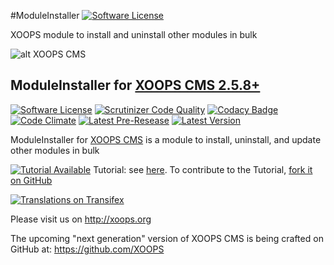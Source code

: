 #ModuleInstaller
[![Software License](https://img.shields.io/badge/license-GPL-brightgreen.svg?style=flat)](LICENSE) 

XOOPS module to install and uninstall other modules in bulk

![alt XOOPS CMS](http://xoops.org/images/logoXoops4GithubRepository.png)
## ModuleInstaller for  [XOOPS CMS 2.5.8+](https://xoops.org)
[![Software License](https://img.shields.io/badge/license-GPL-brightgreen.svg?style=flat)](LICENSE)
[![Scrutinizer Code Quality](https://img.shields.io/scrutinizer/g/mambax7/moduleinstaller.svg?style=flat)](https://scrutinizer-ci.com/g/mambax7/moduleinstaller/?branch=master)
[![Codacy Badge](https://api.codacy.com/project/badge/grade/2d27c0023ee54f0b9ba2b5d17a68b2a5)](https://www.codacy.com/app/mambax7/moduleinstaller)
[![Code Climate](https://img.shields.io/codeclimate/github/mambax7/moduleinstaller.svg?style=flat)](https://codeclimate.com/github/mambax7/moduleinstaller)
[![Latest Pre-Resease](https://img.shields.io/github/tag/XoopsModules25x/moduleinstaller.svg?style=flat)](https://github.com/XoopsModules25x/moduleinstaller/tags/)
[![Latest Version](https://img.shields.io/github/release/XoopsModules25x/moduleinstaller.svg?style=flat)](https://github.com/XoopsModules25x/moduleinstaller/releases/)

ModuleInstaller for [XOOPS CMS](http://xoops.org) is a module to install, uninstall, and update other modules in bulk

[![Tutorial Available](http://xoops.org/images/tutorial-available-blue.svg)](https://www.gitbook.com/book/xoops/xoops-moduleinstaller/) Tutorial: see [here](https://www.gitbook.com/book/xoops/xoops-moduleinstaller/).
To contribute to the Tutorial, [fork it on GitHub](https://github.com/XoopsDocs/moduleinstaller-tutorial)

[![Translations on Transifex](http://xoops.org/images/translations-transifex-blue.svg)](https://www.transifex.com/xoops)

Please visit us on http://xoops.org

The upcoming "next generation" version of XOOPS CMS is being crafted on GitHub at: https://github.com/XOOPS
